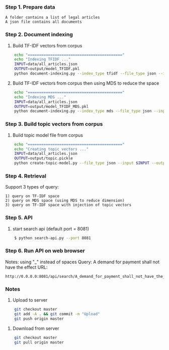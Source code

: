 ### Step 1. Prepare data
    A folder contains a list of legal articles 
	A json file contains all documents

### Step 2. Document indexing
1) Build TF-IDF vectors from corpus

```sh
    echo "=========================================="
    echo "Indexing TFIDF ..."
    INPUT=data/all_articles.json
    OUTPUT=output/model_TFIDF.pkl
    python document-indexing.py --index_type tfidf --file_type json --input $INPUT --output $OUTPUT
```

2) Build TF-IDF vectors from corpus then using MDS to reduce the space
```sh
    echo "=========================================="
    echo "Indexing MDS ..."
    INPUT=data/all_articles.json
    OUTPUT=output/model_TFIDF_MDS.pkl
    python document-indexing.py --index_type mds --file_type json --input $INPUT --output $OUTPUT
```

### Step 3. Build topic vectors from corpus
1) Build topic model file from corpus

```sh
    echo "=========================================="
    echo "Creating topic vectors ..."
    INPUT=data/all_articles.json
    OUTPUT=output/topic.pickle
    python create-topic-model.py --file_type json --input $INPUT --output $OUTPUT
```
### Step 4. Retrieval
Support 3 types of query:

    1) query on TF-IDF space
    2) query on MDS space (using MDS to reduce dimension)
    3) query on TF-IDF space with injection of topic vectors

### Step 5. API
1) start search api (default port = 8081)

```sh
    $ python search-api.py --port 8081
```
### Step 6. Run API on web browser
Notes: using "_" instead of spaces
Query: A demand for payment shall not have the effect
URL:
    
    http://0.0.0.0:8081/api/search/A_demand_for_payment_shall_not_have_the_effect


### Notes 

1) Upload to server 

```sh
    git checkout master
    git add -A . && git commit -m "Upload"
    git push origin master 
```

1) Download from server

```sh
    git checkout master
    git pull origin master
```